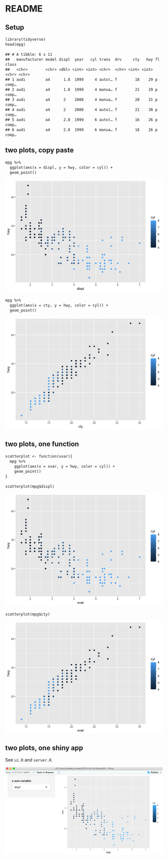 README
======

Setup
-----

    library(tidyverse)
    head(mpg)

    ## # A tibble: 6 x 11
    ##   manufacturer model displ  year   cyl trans  drv     cty   hwy fl    class
    ##   <chr>        <chr> <dbl> <int> <int> <chr>  <chr> <int> <int> <chr> <chr>
    ## 1 audi         a4      1.8  1999     4 auto(… f        18    29 p     comp…
    ## 2 audi         a4      1.8  1999     4 manua… f        21    29 p     comp…
    ## 3 audi         a4      2    2008     4 manua… f        20    31 p     comp…
    ## 4 audi         a4      2    2008     4 auto(… f        21    30 p     comp…
    ## 5 audi         a4      2.8  1999     6 auto(… f        16    26 p     comp…
    ## 6 audi         a4      2.8  1999     6 manua… f        18    26 p     comp…

two plots, copy paste
---------------------

    mpg %>%
      ggplot(aes(x = displ, y = hwy, color = cyl)) + 
      geom_point() 

![](../images/shinyMPG-1-1.png)

    mpg %>%
      ggplot(aes(x = cty, y = hwy, color = cyl)) + 
      geom_point()

![](../images/shinyMPG-1-2.png)

two plots, one function
-----------------------

    scatterplot <- function(xvar){
      mpg %>%
        ggplot(aes(x = xvar, y = hwy, color = cyl)) + 
        geom_point() 
    }

    scatterplot(mpg$displ)

![](../images/shinyMPG-2-1.png)

    scatterplot(mpg$cty)

![](../images/shinyMPG-2-2.png)

two plots, one shiny app
------------------------

See `ui.R` and `server.R`.

![](../images/shinyMPG.png)
